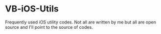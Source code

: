 VB-iOS-Utils
============

Frequently used iOS utility codes. Not all are written by me but all are open source and I'll point to the source of codes.